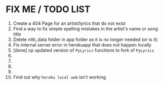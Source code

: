 # FIX ME / TODO LIST

1. Create a 404 Page for an artist/lyrics that do not exist
2. Find a way to fix simple spelling mistakes in the artist's name or song title
3. Delete nltk_data folder in app folder as it is no longer needed (or is it)
4. Fix internal server error in herokuapp that does not happen locally
5. [done] cp updated version of `PyLyrics` functions to fork of `PyLyrics`
6. 
7. 
8. 
9.
10. Find out why `heroku local web` isn't working
